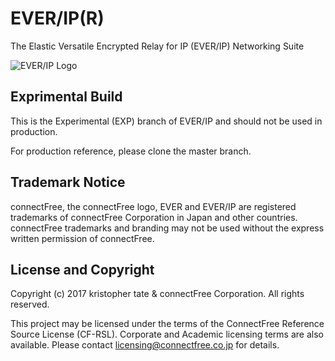 # EVER/IP(R)
The Elastic Versatile Encrypted Relay for IP (EVER/IP) Networking Suite

![EVER/IP Logo](https://raw.githubusercontent.com/connectfree/everip/master/everip_logo.png)

## Exprimental Build

This is the Experimental (EXP) branch of EVER/IP and should not be used in production.

For production reference, please clone the master branch.

## Trademark Notice
connectFree, the connectFree logo, EVER and EVER/IP are registered trademarks of connectFree Corporation in Japan and other countries. connectFree trademarks and branding may not be used without the express written permission of connectFree.

## License and Copyright
Copyright (c) 2017 kristopher tate & connectFree Corporation. All rights reserved.

This project may be licensed under the terms of the ConnectFree Reference Source License (CF-RSL). Corporate and Academic licensing terms are also available. Please contact <licensing@connectfree.co.jp> for details.
